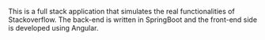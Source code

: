 This is a full stack application that simulates the real functionalities of Stackoverflow.
The back-end is written in SpringBoot and the front-end side is developed using Angular.
